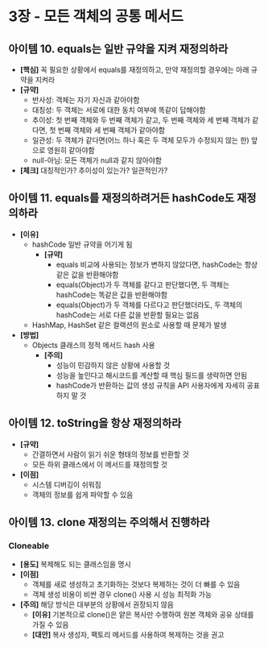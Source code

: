 # 3장 - 모든 객체의 공통 메서드

## 아이템 10. equals는 일반 규약을 지켜 재정의하라
- **[핵심]** 꼭 필요한 상황에서 equals를 재정의하고, 만약 재정의할 경우에는 아래 규약을 지켜라
- **[규약]**
  - 반사성: 객체는 자기 자신과 같아야함
  - 대칭성: 두 객체는 서로에 대한 동치 여부에 똑같이 답해야함
  - 추이성: 첫 번째 객체와 두 번째 객체가 같고, 두 번째 객체와 세 번째 객체가 같다면, 첫 번째 객체와 세 번째 객체가 같아야함
  - 일관성: 두 객체가 같다면(어느 하나 혹은 두 객체 모두가 수정되지 않는 한) 앞으로 영원히 같아야함
  - null-아님: 모든 객체가 null과 같지 않아야함
- **[체크]** 대칭적인가? 추이성이 있는가? 일관적인가?

## 아이템 11. equals를 재정의하려거든 hashCode도 재정의하라
- **[이유]**
  - hashCode 일반 규약을 어기게 됨
    - **[규약]**
      - equals 비교에 사용되는 정보가 변하지 않았다면, hashCode는 항상 같은 값을 반환해야함
      - equals(Object)가 두 객체를 같다고 판단했다면, 두 객체는 hashCode는 똑같은 값을 반환해야함
      - equals(Object)가 두 객체를 다르다고 판단했더라도, 두 객체의 hashCode는 서로 다른 값을 반환할 필요는 없음
  - HashMap, HashSet 같은 컬랙션의 원소로 사용할 때 문제가 발생
- **[방법]**
  - Objects 클래스의 정적 메서드 hash 사용
    - **[주의]**
      - 성능이 민감하지 않은 상황에 사용할 것
      - 성능을 높인다고 해시코드를 계산할 때 핵심 필드를 생략하면 안됨
      - hashCode가 반환하는 값의 생성 규칙을 API 사용자에게 자세히 공표하지 말 것

## 아이템 12. toString을 항상 재정의하라
- **[규약]**
  - 간결하면서 사람이 읽기 쉬운 형태의 정보를 반환할 것
  - 모든 하위 클래스에서 이 메서드를 재정의할 것
- **[이점]**
  - 시스템 디버깅이 쉬워짐
  - 객체의 정보를 쉽게 파악할 수 있음

## 아이템 13. clone 재정의는 주의해서 진행하라
### Cloneable
- **[용도]** 복제해도 되는 클래스임을 명시
- **[이점]** 
  - 객체를 새로 생성하고 초기화하는 것보다 복제하는 것이 더 빠를 수 있음
  - 객체 생성 비용이 비싼 경우 clone() 사용 시 성능 최적화 가능
- **[주의]** 해당 방식은 대부분의 상황에서 권장되지 않음
  - **[이유]** 기본적으로 clone()은 얕은 복사만 수행하여 원본 객체와 공유 상태를 가질 수 있음
  - **[대안]** 복사 생성자, 팩토리 메서드를 사용하여 복제하는 것을 권고
